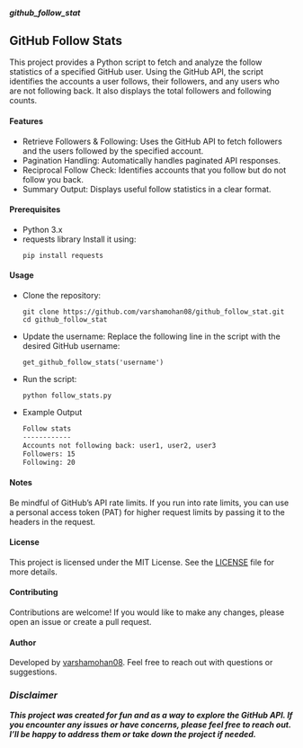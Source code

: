 ##### github_follow_stat
## GitHub Follow Stats
This project provides a Python script to fetch and analyze the follow statistics of a specified GitHub user. Using the GitHub API, the script identifies the accounts a user follows, their followers, and any users who are not following back. It also displays the total followers and following counts.

#### Features
- Retrieve Followers & Following: Uses the GitHub API to fetch followers and the users followed by the specified account.
- Pagination Handling: Automatically handles paginated API responses.
- Reciprocal Follow Check: Identifies accounts that you follow but do not follow you back.
- Summary Output: Displays useful follow statistics in a clear format.
#### Prerequisites
- Python 3.x
- requests library
  Install it using:
  ```
  pip install requests
  ```
#### Usage
- Clone the repository:
  ```
  git clone https://github.com/varshamohan08/github_follow_stat.git
  cd github_follow_stat
  ```
- Update the username:
  Replace the following line in the script with the desired GitHub username:
  ```
  get_github_follow_stats('username')
  ```
- Run the script:
  ```
  python follow_stats.py
  ```
- Example Output
  ```markdown
  Follow stats
  ------------
  Accounts not following back: user1, user2, user3
  Followers: 15
  Following: 20
  ```
#### Notes
Be mindful of GitHub’s API rate limits.
If you run into rate limits, you can use a personal access token (PAT) for higher request limits by passing it to the headers in the request.
#### License
This project is licensed under the MIT License. See the [LICENSE](https://github.com/varshamohan08/github_follow_stat/blob/main/LICENSE) file for more details.

#### Contributing
Contributions are welcome! If you would like to make any changes, please open an issue or create a pull request.

#### Author
Developed by [varshamohan08](https://github.com/varshamohan08). Feel free to reach out with questions or suggestions.

### ***Disclaimer***
***This project was created for fun and as a way to explore the GitHub API. If you encounter any issues or have concerns, please feel free to reach out. I’ll be happy to address them or take down the project if needed.***
